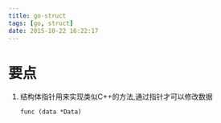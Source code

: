 ```yaml
---
title: go-struct
tags: [go, struct]
date: 2015-10-22 16:22:17
---
```


# 要点

1.  结构体指针用来实现类似C++的方法,通过指针才可以修改数据

        func (data *Data)
